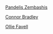 [Pandelis Zembashis](http://twitter.com/pandelisz)

[Connor Bradley](http://www.google.com)

[Ollie Favell](http.//github.com/DaNinjaKidy)
